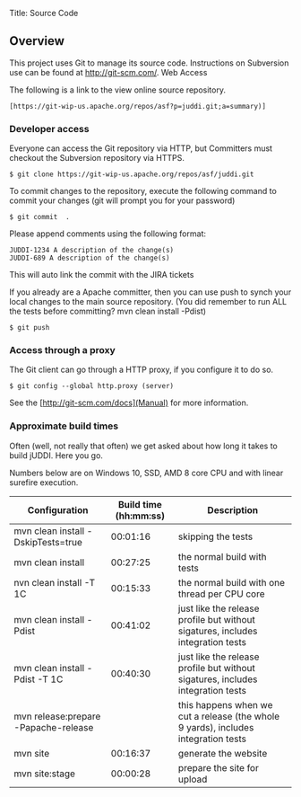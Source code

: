 Title: Source Code

## Overview

This project uses Git to manage its source code. Instructions on Subversion use can be found at http://git-scm.com/.
Web Access

The following is a link to the view online source repository.

    [https://git-wip-us.apache.org/repos/asf?p=juddi.git;a=summary)]
	
### Developer access

Everyone can access the Git repository via HTTP, but Committers must checkout the Subversion repository via HTTPS.

    $ git clone https://git-wip-us.apache.org/repos/asf/juddi.git
	
To commit changes to the repository, execute the following command to commit your changes (git will prompt you for your password)

    $ git commit  .

Please append comments using the following format:

	JUDDI-1234 A description of the change(s)
	JUDDI-689 A description of the change(s)
	
This will auto link the commit with the JIRA tickets
	
If you already are a Apache committer, then you can use push to synch your local changes to the main source repository. (You did remember to run ALL the tests before committing? mvn clean install -Pdist)

	$ git push
		
### Access through a proxy

The Git client can go through a HTTP proxy, if you configure it to do so. 

	$ git config --global http.proxy (server)

See the [http://git-scm.com/docs](Manual) for more information.


### Approximate build times

Often (well, not really that often) we get asked about how long it takes to build jUDDI. Here you go.

Numbers below are on Windows 10, SSD, AMD 8 core CPU and with linear surefire execution.

| Configuration						   | Build time (hh:mm:ss)  | Description |
| ------------------------------------ | ---------------------- | --------------------------------------------- |
| mvn clean install -DskipTests=true   | 00:01:16               | skipping the tests
| mvn clean install				       | 00:27:25               | the normal build with tests
| nvn clean install -T 1C 			   | 00:15:33               | the normal build with one thread per CPU core
| mvn clean install -Pdist			   | 00:41:02               | just like the release profile but without sigatures, includes integration tests
| mvn clean install -Pdist -T 1C 	   | 00:40:30               | just like the release profile but without sigatures, includes integration tests
| mvn release:prepare -Papache-release |                        | this happens when we cut a release (the whole 9 yards), includes integration tests
| mvn site							   | 00:16:37               | generate the website
| mvn site:stage					   | 00:00:28               | prepare the site for upload

